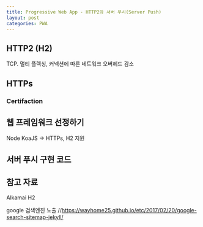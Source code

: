 ```yaml
---
title: Progressive Web App - HTTP2와 서버 푸시(Server Push)
layout: post
categories: PWA
---
```

## HTTP2 (H2)
TCP. 멀티 플렉싱, 커넥션에 따른 네트워크 오버헤드 감소

## HTTPs
### Certifaction

## 웹 프레임워크 선정하기
Node KoaJS -> HTTPs, H2 지원

## 서버 푸시 구현 코드

## 참고 자료
Alkamai H2


google 검색엔진 노출
//https://wayhome25.github.io/etc/2017/02/20/google-search-sitemap-jekyll/

